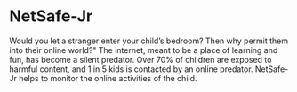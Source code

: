 # NetSafe-Jr
Would you let a stranger enter your child’s bedroom? Then why permit them into their online world?"  The internet, meant to be a place of learning and fun, has become a silent predator. Over 70% of children are exposed to harmful content, and 1 in 5 kids is contacted by an online predator. NetSafe-Jr helps to monitor the online activities of the child.
